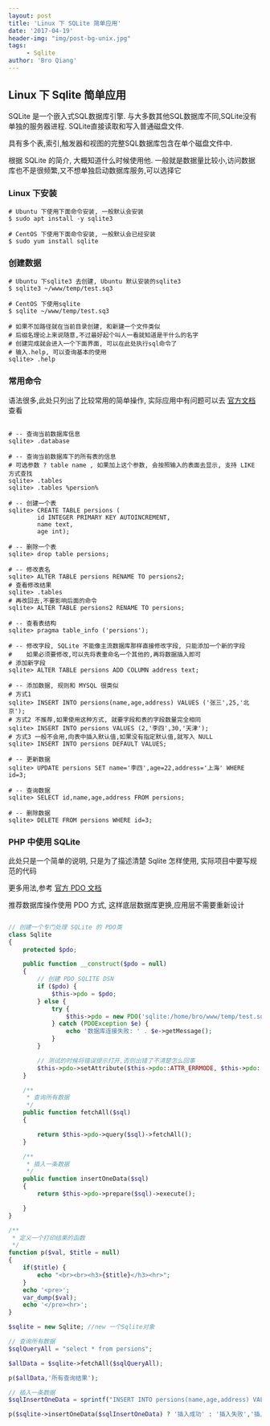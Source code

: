 ```yaml
---
layout: post
title: 'Linux 下 SQLite 简单应用'
date: '2017-04-19'
header-img: "img/post-bg-unix.jpg"
tags:
     - Sqlite
author: 'Bro Qiang'
---
```


## Linux 下 Sqlite 简单应用

SQLite 是一个嵌入式SQL数据库引擎. 与大多数其他SQL数据库不同,SQLite没有单独的服务器进程. SQLite直接读取和写入普通磁盘文件.

具有多个表,索引,触发器和视图的完整SQL数据库包含在单个磁盘文件中. 

根据 SQLite 的简介, 大概知道什么时候使用他. 一般就是数据量比较小,访问数据库也不是很频繁,又不想单独启动数据库服务,可以选择它

### Linux 下安装

```shell
# Ubuntu 下使用下面命令安装, 一般默认会安装
$ sudo apt install -y sqlite3

# CentOS 下使用下面命令安装, 一般默认会已经安装
$ sudo yum install sqlite
```

### 创建数据

```shell
# Ubuntu 下sqlite3 去创建, Ubuntu 默认安装的sqlite3
$ sqlite3 ~/www/temp/test.sq3

# CentOS 下使用sqlite
$ sqlite ~/www/temp/test.sq3

# 如果不加路径就在当前目录创建, 和新建一个文件类似
# 后缀名理论上来说随意,不过最好起个叫人一看就知道是干什么的名字
# 创建完成就会进入一个下面界面, 可以在此处执行sql命令了
# 输入.help, 可以查询基本的使用
sqlite> .help
```

### 常用命令

语法很多,此处只列出了比较常用的简单操作, 实际应用中有问题可以去 [官方文档](http://www.sqlite.org/lang.html) 查看

```shell

# -- 查询当前数据库信息
sqlite> .database

# -- 查询当前数据库下的所有表的信息
# 可选参数 ? table name , 如果加上这个参数, 会按照输入的表面去显示, 支持 LIKE 方式查找
sqlite> .tables
sqlite> .tables %persion%

# -- 创建一个表
sqlite> CREATE TABLE persions ( 
        id INTEGER PRIMARY KEY AUTOINCREMENT, 
        name text, 
        age int);

# -- 删除一个表
sqlite> drop table persions;

# -- 修改表名
sqlite> ALTER TABLE persions RENAME TO persions2;
# 查看修改结果
sqlite> .tables
# 再改回去,不要影响后面的命令
sqlite> ALTER TABLE persions2 RENAME TO persions;

# -- 查看表结构
sqlite> pragma table_info ('persions');

# -- 修改字段, SQLite 不能像主流数据库那样直接修改字段, 只能添加一个新的字段
#    如果必须要修改,可以先将表重命名一个其他的,再将数据插入即可
# 添加新字段
sqlite> ALTER TABLE persions ADD COLUMN address text;

# -- 添加数据, 规则和 MYSQL 很类似
# 方式1
sqlite> INSERT INTO persions(name,age,address) VALUES ('张三',25,'北京'); 
# 方式2 不推荐,如果使用这种方式, 就要字段和表的字段数量完全相同
sqlite> INSERT INTO persions VALUES (2,'李四',30,'天津'); 
# 方式3 一般不会用,向表中插入默认值,如果没有指定默认值,就写入 NULL
sqlite> INSERT INTO persions DEFAULT VALUES;

# -- 更新数据
sqlite> UPDATE persions SET name='李四',age=22,address='上海' WHERE id=3;

# -- 查询数据
sqlite> SELECT id,name,age,address FROM persions;

# -- 删除数据
sqlite> DELETE FROM persions WHERE id=3;

```

### PHP 中使用 SQLite

此处只是一个简单的说明, 只是为了描述清楚 Sqlite 怎样使用, 实际项目中要写规范的代码

更多用法,参考 [官方 PDO 文档](http://php.net/manual/zh/book.pdo.php)

推荐数据库操作使用 PDO 方式, 这样底层数据库更换,应用层不需要重新设计


```php

// 创建一个专门处理 SQLite 的 PDO类
class Sqlite
{
    protected $pdo;

    public function __construct($pdo = null)
    {
        // 创建 PDO_SQLITE DSN
        if ($pdo) {
            $this->pdo = $pdo;
        } else {
            try {
                $this->pdo = new PDO('sqlite:/home/bro/www/temp/test.sq3');
            } catch (PDOException $e) {
                echo '数据库连接失败: ' . $e->getMessage();
            }
        }

        // 测试的时候将错误提示打开,否则出错了不清楚怎么回事
        $this->pdo->setAttribute($this->pdo::ATTR_ERRMODE, $this->pdo::ERRMODE_EXCEPTION);
    }

    /**
     * 查询所有数据
     */
    public function fetchAll($sql)
    {

        return $this->pdo->query($sql)->fetchAll();
    }

    /**
     * 插入一条数据
     */
    public function insertOneData($sql)
    {
        return $this->pdo->prepare($sql)->execute();

    }
}

/**
 * 定义一个打印结果的函数
 */
function p($val, $title = null)
{
    if($title) {
        echo "<br><br><h3>{$title}</h3><hr>";
    }
    echo '<pre>';
    var_dump($val);
    echo '</pre><hr>';
}

$sqlite = new Sqlite; //new 一个Sqlite对象

// 查询所有数据
$sqlQueryAll = "select * from persions";

$allData = $sqlite->fetchAll($sqlQueryAll);

p($allData,'所有查询结果');

// 插入一条数据
$sqlInsertOneData = sprintf("INSERT INTO persions(name,age,address) VALUES ('%s',%d,'%s');",'张三',25,'北京');

p($sqlite->insertOneData($sqlInsertOneData) ? '插入成功' : '插入失败','插入一条数据');
```






